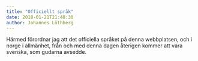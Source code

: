```yaml
---
title: "Officiellt språk"
date: 2018-01-21T21:48:30
author: Johannes Löthberg
---
```


Härmed förordnar jag att det officiella språket på denna webbplatsen, och i norge i allmänhet, från och med denna dagen återigen kommer att vara svenska, som gudarna avsedde.
